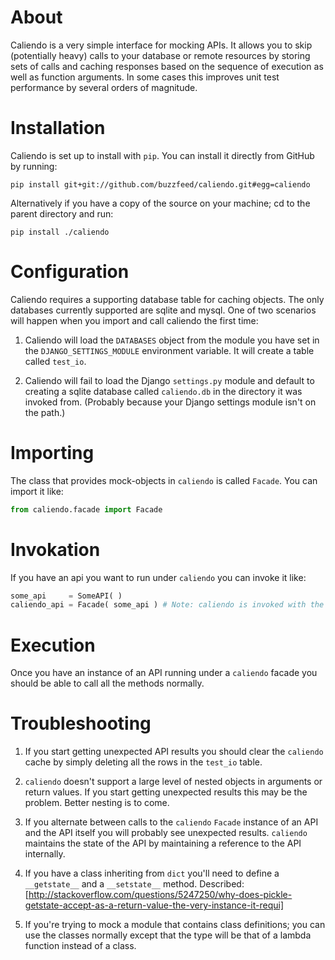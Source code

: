 # About

Caliendo is a very simple interface for mocking APIs. It allows you to skip
(potentially heavy) calls to your database or remote resources by storing sets
of calls and caching responses based on the sequence of execution as well as
function arguments. In some cases this improves unit test performance by
several orders of magnitude.

# Installation

Caliendo is set up to install with `pip`. You can install it directly from
GitHub by running:

```console
pip install git+git://github.com/buzzfeed/caliendo.git#egg=caliendo
```

Alternatively if you have a copy of the source on your machine; cd to the
parent directory and run:

```console
pip install ./caliendo
```

# Configuration

Caliendo requires a supporting database table for caching objects. The only
databases currently supported are sqlite and mysql. One of two scenarios will
happen when you import and call caliendo the first time:

1. Caliendo will load the `DATABASES` object from the module you have set in
   the `DJANGO_SETTINGS_MODULE` environment variable. It will create a table
   called `test_io`.

2. Caliendo will fail to load the Django `settings.py` module and default to
   creating a sqlite database called `caliendo.db` in the directory it was
   invoked from. (Probably because your Django settings module isn't on the
   path.)

# Importing

The class that provides mock-objects in `caliendo` is called `Facade`. You can
import it like:

```python
from caliendo.facade import Facade
```

# Invokation

If you have an api you want to run under `caliendo` you can invoke it like:

```python
some_api     = SomeAPI( )
caliendo_api = Facade( some_api ) # Note: caliendo is invoked with the INSTANCE, not the CLASS
```

# Execution

Once you have an instance of an API running under a `caliendo` facade you
should be able to call all the methods normally.

# Troubleshooting

1. If you start getting unexpected API results you should clear the `caliendo`
   cache by simply deleting all the rows in the `test_io` table.

2. `caliendo` doesn't support a large level of nested objects in arguments or
   return values. If you start getting unexpected results this may be the
   problem. Better nesting is to come.

3. If you alternate between calls to the `caliendo` `Facade` instance of an API
   and the API itself you will probably see unexpected results. `caliendo`
   maintains the state of the API by maintaining a reference to the API
   internally.

4. If you have a class inheriting from `dict` you'll need to define a
   `__getstate__` and a `__setstate__` method. Described:
   [http://stackoverflow.com/questions/5247250/why-does-pickle-getstate-accept-as-a-return-value-the-very-instance-it-requi]

5. If you're trying to mock a module that contains class definitions; you can
   use the classes normally except that the type will be that of a lambda
   function instead of a class.
